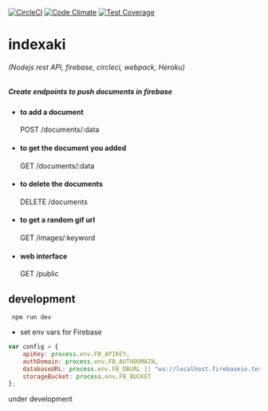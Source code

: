 [![CircleCI](https://circleci.com/gh/kapekost/indexaki.svg?style=svg)](https://circleci.com/gh/kapekost/indexaki)
[![Code Climate](https://codeclimate.com/github/kapekost/indexaki/badges/gpa.svg)](https://codeclimate.com/github/kapekost/indexaki)
[![Test Coverage](https://codeclimate.com/github/kapekost/indexaki/badges/coverage.svg)](https://codeclimate.com/github/kapekost/indexaki/coverage)
# indexaki

###### (Nodejs rest API, firebase, circleci, webpack, Heroku)

##### Create endpoints to push documents in firebase
- #### to add a document
    POST /documents/:data
- #### to get the document you added
    GET /documents/:data
- #### to delete the documents
    DELETE /documents
- #### to get a random gif url
    GET /images/:keyword
- #### web interface
    GET /public

## development

```shell
 npm run dev
 ```

- set env vars for Firebase
```javascript
var config = {
    apiKey: process.env.FB_APIKEY,
    authDomain: process.env.FB_AUTHDOMAIN,
    databaseURL: process.env.FB_DBURL || "ws://localhost.firebaseio.test:5000", //for mocha
    storageBucket: process.env.FB_BUCKET
};
```

under development